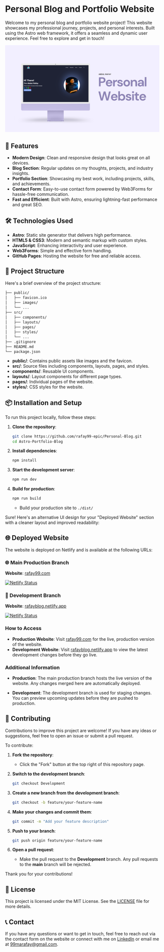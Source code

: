 # Personal Blog and Portfolio Website

Welcome to my personal blog and portfolio website project! This website showcases my professional journey, projects, and personal interests. Built using the Astro web framework, it offers a seamless and dynamic user experience. Feel free to explore and get in touch!

![Website Preview](/MarkUps/1.png)

## 🚀 Features

- **Modern Design**: Clean and responsive design that looks great on all devices.
- **Blog Section**: Regular updates on my thoughts, projects, and industry insights.
- **Portfolio Section**: Showcasing my best work, including projects, skills, and achievements.
- **Contact Form**: Easy-to-use contact form powered by Web3Forms for hassle-free communication.
- **Fast and Efficient**: Built with Astro, ensuring lightning-fast performance and great SEO.

## 🛠️ Technologies Used

- **Astro**: Static site generator that delivers high performance.
- **HTML5 & CSS3**: Modern and semantic markup with custom styles.
- **JavaScript**: Enhancing interactivity and user experience.
- **Web3Forms**: Simple and effective form handling.
- **GitHub Pages**: Hosting the website for free and reliable access.

## 📄 Project Structure

Here's a brief overview of the project structure:

```
├── public/
│   ├── favicon.ico
│   ├── images/
│   └── ...
├── src/
│   ├── components/
│   ├── layouts/
│   ├── pages/
│   ├── styles/
│   └── ...
├── .gitignore
├── README.md
└── package.json
```

- **public/**: Contains public assets like images and the favicon.
- **src/**: Source files including components, layouts, pages, and styles.
- **components/**: Reusable UI components.
- **layouts/**: Layout components for different page types.
- **pages/**: Individual pages of the website.
- **styles/**: CSS styles for the website.

## 📦 Installation and Setup

To run this project locally, follow these steps:

1. **Clone the repository**:

   ```bash
   git clone https://github.com/rafay99-epic/Personal-Blog.git
   cd Astro-Portfolio-Blog
   ```

2. **Install dependencies**:

   ```bash
   npm install
   ```

3. **Start the development server**:

   ```bash
   npm run dev
   ```

4. **Build for production**:

   ```bash
   npm run build
   ```

   - Build your production site to `./dist/`

Sure! Here's an alternative UI design for your "Deployed Website" section with a cleaner layout and improved readability:

## 🌐 Deployed Website

The website is deployed on Netlify and is available at the following URLs:

### 🌐 Main Production Branch

**Website**: [rafay99.com](https://rafay99.com)

[![Netlify Status](https://api.netlify.com/api/v1/badges/ed58cf6f-0885-444e-b15f-2774752cd285/deploy-status)](https://app.netlify.com/sites/abdulrafay99/deploys)

### 🔧 Development Branch

**Website**: [rafayblog.netlify.app](https://rafayblog.netlify.app)

[![Netlify Status](https://api.netlify.com/api/v1/badges/cf8a85e2-6e51-429f-b828-dc69bd2397ba/deploy-status)](https://app.netlify.com/sites/rafayblog/deploys)

### How to Access

- **Production Website**: Visit [rafay99.com](https://rafay99.com) for the live, production version of the website.
- **Development Website**: Visit [rafayblog.netlify.app](https://rafayblog.netlify.app) to view the latest development changes before they go live.

### Additional Information

- **Production**: The main production branch hosts the live version of the website. Any changes merged here are automatically deployed.

- **Development**: The development branch is used for staging changes. You can preview upcoming updates before they are pushed to production.

## 🌟 Contributing

Contributions to improve this project are welcome! If you have any ideas or suggestions, feel free to open an issue or submit a pull request.

To contribute:

1. **Fork the repository**:

   - Click the "Fork" button at the top right of this repository page.

2. **Switch to the development branch**:

   ```bash
   git checkout Development
   ```

3. **Create a new branch from the development branch**:

   ```bash
   git checkout -b feature/your-feature-name
   ```

4. **Make your changes and commit them**:

   ```bash
   git commit -m "Add your feature description"
   ```

5. **Push to your branch**:

   ```bash
   git push origin feature/your-feature-name
   ```

6. **Open a pull request**:
   - Make the pull request to the **Development** branch. Any pull requests to the **main** branch will be rejected.

Thank you for your contributions!

## 📝 License

This project is licensed under the MIT License. See the [LICENSE](LICENSE) file for more details.

## 📞 Contact

If you have any questions or want to get in touch, feel free to reach out via the contact form on the website or connect with me on [LinkedIn](https://www.linkedin.com/in/abdul-rafay1999/) or email me at [99marafay@gmail.com](mailto:99marafay@gmail.com).
